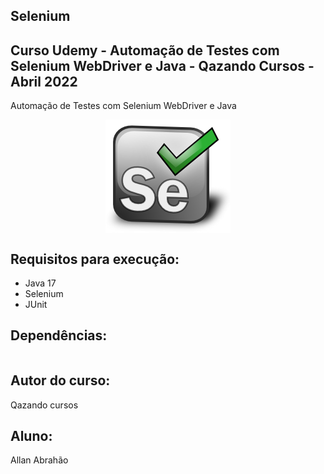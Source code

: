 ## Selenium


## Curso Udemy - Automação de Testes com Selenium WebDriver e Java - Qazando Cursos - Abril 2022

Automação de Testes com Selenium WebDriver e Java

<p align="center">
        <a href="https://www.linkedin.com/in/allan-pereira-abrahao/">
            <img align="center" width="200" height="181"  src="/selenium-logo.png" />
        </a>
</p>

## Requisitos para execução:

- Java 17
- Selenium
- JUnit

## Dependências:

```xml

```

## Autor do curso:

Qazando cursos

## Aluno:

Allan Abrahão